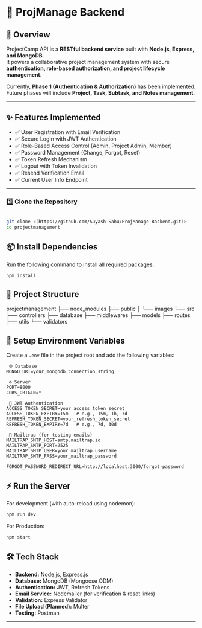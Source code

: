 # 🚀 ProjManage Backend

## 📌 Overview
ProjectCamp API is a **RESTful backend service** built with **Node.js, Express, and MongoDB**.  
It powers a collaborative project management system with secure **authentication, role-based authorization, and project lifecycle management**.  

Currently, **Phase 1 (Authentication & Authorization)** has been implemented.  
Future phases will include **Project, Task, Subtask, and Notes management**.  

---

## ✨ Features Implemented 
- ✅ User Registration with Email Verification  
- ✅ Secure Login with JWT Authentication  
- ✅ Role-Based Access Control (Admin, Project Admin, Member)  
- ✅ Password Management (Change, Forgot, Reset)  
- ✅ Token Refresh Mechanism  
- ✅ Logout with Token Invalidation  
- ✅ Resend Verification Email  
- ✅ Current User Info Endpoint  

---
### 1️⃣ Clone the Repository
```bash

git clone <(https://github.com/Suyash-Sahu/ProjManage-Backend.git)>
cd projectmanagement
```


## 📦 Install Dependencies

Run the following command to install all required packages:

```bash
npm install
```

## 📂 Project Structure
projectmanagement
├── node_modules
├── public
│   └── images
└── src
    ├── controllers
    ├── database
    ├── middlewares
    ├── models
    ├── routes
    ├── utils
    └── validators

## 🔧 Setup Environment Variables

Create a `.env` file in the project root and add the following variables:

```env
 🌐 Database
MONGO_URI=your_mongodb_connection_string

 ⚙️ Server
PORT=8000
CORS_ORIGIN=*

 🔑 JWT Authentication
ACCESS_TOKEN_SECRET=your_access_token_secret
ACCESS_TOKEN_EXPIRY=15m   # e.g., 15m, 1h, 7d
REFRESH_TOKEN_SECRET=your_refresh_token_secret
REFRESH_TOKEN_EXPIRY=7d   # e.g., 7d, 30d

 📧 Mailtrap (for testing emails)
MAILTRAP_SMTP_HOST=smtp.mailtrap.io
MAILTRAP_SMTP_PORT=2525
MAILTRAP_SMTP_USER=your_mailtrap_username
MAILTRAP_SMTP_PASS=your_mailtrap_password

FORGOT_PASSWORD_REDIRECT_URL=http://localhost:3000/forgot-password
```

## ⚡ Run the Server

For development (with auto-reload using nodemon):
```bash
npm run dev
```
For Production:
```bash
npm start
```


## 🛠️ Tech Stack
- **Backend:** Node.js, Express.js  
- **Database:** MongoDB (Mongoose ODM)  
- **Authentication:** JWT, Refresh Tokens  
- **Email Service:** Nodemailer (for verification & reset links)  
- **Validation:** Express Validator  
- **File Upload (Planned):** Multer  
- **Testing:** Postman  

---




